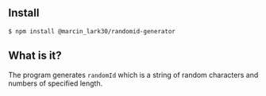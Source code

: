 ## Install

```
$ npm install @marcin_lark30/randomid-generator
```

## What is it?

The program generates `randomId` which is a string of random characters and numbers of specified length.
